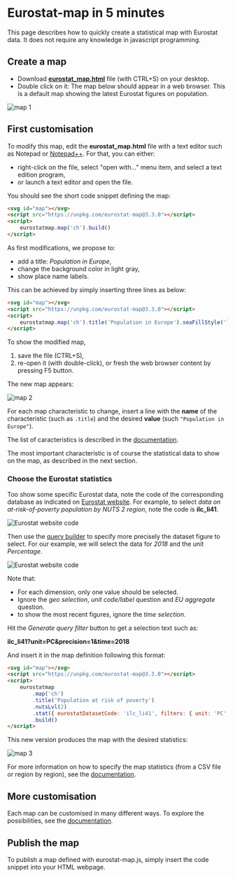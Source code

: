 # Eurostat-map in 5 minutes

This page describes how to quickly create a statistical map with Eurostat data. It does not require any knowledge in javascript programming.

## Create a map

-   Download [**eurostat_map.html**](https://raw.githubusercontent.com/eurostat/eurostat-map/master/docs/tutos/quick/eurostat_map.html) file (with CTRL+S) on your desktop.
-   Double click on it: The map below should appear in a web browser. This is a default map showing the latest Eurostat figures on population.

![map 1](map1.png)

## First customisation

To modify this map, edit the **eurostat_map.html** file with a text editor such as Notepad or [Notepad++](https://notepad-plus-plus.org/). For that, you can either:

-   right-click on the file, select "open with..." menu item, and select a text edition program,
-   or launch a text editor and open the file.

You should see the short code snippet defining the map:

```html
<svg id="map"></svg>
<script src="https://unpkg.com/eurostat-map@3.3.0"></script>
<script>
    eurostatmap.map('ch').build()
</script>
```

As first modifications, we propose to:

-   add a title: _Population in Europe_,
-   change the background color in light gray,
-   show place name labels.

This can be achieved by simply inserting three lines as below:

```html
<svg id="map"></svg>
<script src="https://unpkg.com/eurostat-map@3.3.0"></script>
<script>
    eurostatmap.map('ch').title('Population in Europe').seaFillStyle('lightgray').labelling(true).build()
</script>
```

To show the modified map,

1. save the file (CTRL+S),
2. re-open it (with double-click), or fresh the web browser content by pressing F5 button.

The new map appears:

![map 2](map2.png)

For each map characteristic to change, insert a line with the **name** of the characteristic (such as `.title`) and the desired **value** (such `"Population in Europe"`).

The list of caracteristics is described in the [documentation](../../reference.md).

The most important characteristic is of course the statistical data to show on the map, as described in the next section.

### Choose the Eurostat statistics

Too show some specific Eurostat data, note the code of the corresponding database as indicated on [Eurostat website](https://ec.europa.eu/eurostat/web/main/data/database). For example, to select _data on at-risk-of-poverty population by NUTS 2 region_, note the code is **ilc_li41**.

![Eurostat website code](eb_code.png)

Then use the [query builder](https://ec.europa.eu/eurostat/web/json-and-unicode-web-services/getting-started/query-builder) to specify more precisely the dataset figure to select. For our example, we will select the data for _2018_ and the unit _Percentage_.

![Eurostat website code](selection1.png)

Note that:

-   For each dimension, only one value should be selected.
-   Ignore the _geo selection_, _unit code/label_ question and _EU aggregate_ question.
-   to show the most recent figures, ignore the _time selection_.

Hit the _Generate query filter_ button to get a selection text such as:

**ilc_li41?unit=PC&precision=1&time=2018**

And insert it in the map definition following this format:

```html
<svg id="map"></svg>
<script src="https://unpkg.com/eurostat-map@3.3.0"></script>
<script>
    eurostatmap
        .map('ch')
        .title('Population at risk of poverty')
        .nutsLvl(2)
        .stat({ eurostatDatasetCode: 'ilc_li41', filters: { unit: 'PC', time: 2018 } })
        .build()
</script>
```

This new version produces the map with the desired statistics:

![map 3](map3.png)

For more information on how to specify the map statistics (from a CSV file or region by region), see the [documentation](../../reference.md#eurostat-database).

## More customisation

Each map can be customised in many different ways. To explore the possibilities, see the [documentation](../../reference.md).

## Publish the map

To publish a map defined with eurostat-map.js, simply insert the code snippet into your HTML webpage.
